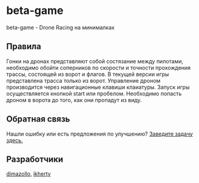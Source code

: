 # beta-game
beta-game - Drone Racing на минималках

## Правила
Гонки на дронах представляют собой состязание между пилотами, необходимо обойти соперников по скорости и точности прохождения трассы, состоящей из ворот и флагов.
В текущей версии игры представлена трасса только из ворот. Управление дроном производится через навигационные клавиши клаиатуры. Запуск игры осуществляется кнопкой start или пробелом. Необходимо попасть дроном в ворота до того, как они пропадут из виду.

## Обратная связь
Нашли ошибку или есть предложения по улучшению? [Заведите задачу здесь.](https://github.com/ikherty/beta-game/issues/new)

## Разработчики
[dimazollo](https://github.com/dimazollo),
[ikherty](https://github.com/ikhetry)
